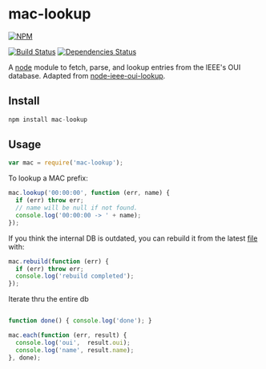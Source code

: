 # mac-lookup

[![NPM](https://nodei.co/npm/mac-lookup.png?downloads=true&downloadRank=true&stars=true)](https://nodei.co/npm/mac-lookup/)

[![Build Status](https://travis-ci.org/ivan-loh/mac-lookup.svg?branch=master)](https://travis-ci.org/ivan-loh/mac-lookup) [![Dependencies Status](https://david-dm.org/ivan-loh/mac-lookup.svg)](https://david-dm.org/ivan-loh/mac-lookup.svg)

A [node](http://nodejs.org)  module to fetch, parse, and lookup entries from the IEEE's OUI database. Adapted from [node-ieee-oui-lookup](https://github.com/mrose17/node-ieee-oui-lookup).



Install
-------

```js
npm install mac-lookup
```



Usage
-----

```js
var mac = require('mac-lookup');
```

To lookup a MAC prefix:
```js
mac.lookup('00:00:00', function (err, name) {
  if (err) throw err;
  // name will be null if not found.
  console.log('00:00:00 -> ' + name);
});
```

If you think the internal DB is outdated, you can rebuild it from the latest [file](http://standards.ieee.org/develop/regauth/oui/oui.txt) with:
```js
mac.rebuild(function (err) {
  if (err) throw err;
  console.log('rebuild completed');
});
```

Iterate thru the entire db
```js

function done() { console.log('done'); }

mac.each(function (err, result) {
  console.log('oui',  result.oui);
  console.log('name', result.name);
}, done);

```